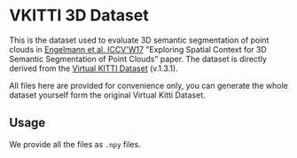 # VKITTI 3D Dataset

This is the dataset used to evaluate 3D semantic segmentation of point clouds in [Engelmann et al. ICCV'W17](https://www.vision.rwth-aachen.de/page/3dsemseg) "Exploring Spatial Context for 3D Semantic Segmentation of Point Clouds" paper.
The dataset is directly derived from the [Virtual KITTI Dataset](http://www.europe.naverlabs.com/Research/Computer-Vision/Proxy-Virtual-Worlds) (v.1.3.1).

All files here are provided for convenience only, you can generate the whole dataset yourself form the original Virtual Kitti Dataset.

## Usage
We provide all the files as ```.npy``` files.
